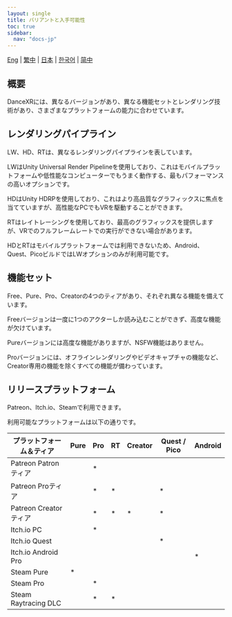 ```yaml
---
layout: single
title: バリアントと入手可能性
toc: true
sidebar:
  nav: "docs-jp"
---
```


[Eng](/dancexr/versions) | [繁中](/tw/dancexr/versions) | [日本](/jp/dancexr/versions) | [한국어](/kr/dancexr/versions) | [简中](/zh/dancexr/versions)

## 概要
DanceXRには、異なるバージョンがあり、異なる機能セットとレンダリング技術があり、さまざまなプラットフォームの能力に合わせています。

## レンダリングパイプライン
LW、HD、RTは、異なるレンダリングパイプラインを表しています。

LWはUnity Universal Render Pipelineを使用しており、これはモバイルプラットフォームや低性能なコンピューターでもうまく動作する、最もパフォーマンスの高いオプションです。

HDはUnity HDRPを使用しており、これはより高品質なグラフィックスに焦点を当てていますが、高性能なPCでもVRを駆動することができます。

RTはレイトレーシングを使用しており、最高のグラフィックスを提供しますが、VRでのフルフレームレートでの実行ができない場合があります。

HDとRTはモバイルプラットフォームでは利用できないため、Android、Quest、PicoビルドではLWオプションのみが利用可能です。

## 機能セット
Free、Pure、Pro、Creatorの4つのティアがあり、それぞれ異なる機能を備えています。

Freeバージョンは一度に1つのアクターしか読み込むことができず、高度な機能が欠けています。

Pureバージョンには高度な機能がありますが、NSFW機能はありません。

Proバージョンには、オフラインレンダリングやビデオキャプチャの機能など、Creator専用の機能を除くすべての機能が備わっています。

## リリースプラットフォーム
Patreon、Itch.io、Steamで利用できます。

利用可能なプラットフォームは以下の通りです。

| プラットフォーム＆ティア | Pure | Pro | RT | Creator | Quest / Pico | Android |
| --- | --- | --- | --- | --- | --- | --- | 
| Patreon Patronティア |  | * | |  |  | |
| Patreon Proティア |  | * | * |  | * | |
| Patreon Creatorティア |  | * | * | * | * | |
| Itch.io PC | | * | | | | |
| Itch.io Quest | | | | | * | |
| Itch.io Android Pro | | | | | | * |
| Steam Pure | * | | | | | |
| Steam Pro | | * | | | | |
| Steam Raytracing DLC | | * | * | | | |